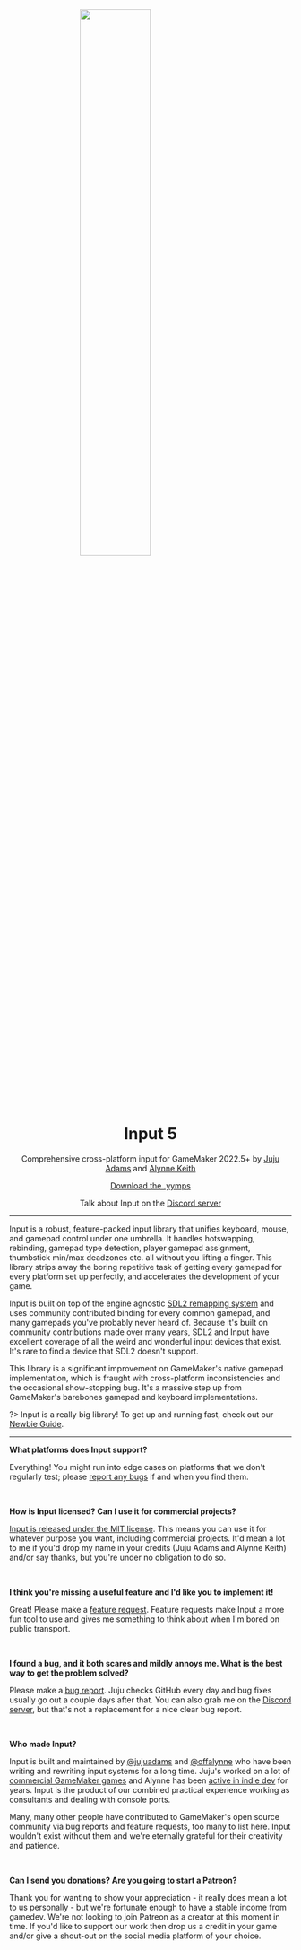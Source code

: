 <img src="https://raw.githubusercontent.com/JujuAdams/Input/master/LOGO.png" width="50%" style="display: block; margin: auto;" />
<h1 align="center">Input 5</h1>
<p align="center">Comprehensive cross-platform input for GameMaker 2022.5+ by <a href="https://www.jujuadams.com/" target="_blank">Juju Adams</a> and <a href="https://twitter.com/offalynne" target="_blank">Alynne Keith</a></p>

<p align="center"><a href="https://github.com/JujuAdams/Input/releases/" target="_blank">Download the .yymps</a></p>
<p align="center">Talk about Input on the <a href="https://discord.gg/8krYCqr" target="_blank">Discord server</a></p>

---

Input is a robust, feature-packed input library that unifies keyboard, mouse, and gamepad control under one umbrella. It handles hotswapping, rebinding, gamepad type detection, player gamepad assignment, thumbstick min/max deadzones etc. all without you lifting a finger. This library strips away the boring repetitive task of getting every gamepad for every platform set up perfectly, and accelerates the development of your game.

Input is built on top of the engine agnostic [SDL2 remapping system](https://github.com/gabomdq/SDL_GameControllerDB) and uses community contributed binding for every common gamepad, and many gamepads you've probably never heard of. Because it's built on community contributions made over many years, SDL2 and Input have excellent coverage of all the weird and wonderful input devices that exist. It's rare to find a device that SDL2 doesn't support.

This library is a significant improvement on GameMaker's native gamepad implementation, which is fraught with cross-platform inconsistencies and the occasional show-stopping bug. It's a massive step up from GameMaker's barebones gamepad and keyboard implementations.

?> Input is a really big library! To get up and running fast, check out our [Newbie Guide](Newbie-Guide).

---

**What platforms does Input support?**

Everything! You might run into edge cases on platforms that we don't regularly test; please [report any bugs](https://github.com/JujuAdams/Input/issues) if and when you find them.

&nbsp;

**How is Input licensed? Can I use it for commercial projects?**

[Input is released under the MIT license](https://github.com/JujuAdams/Input/blob/master/LICENSE). This means you can use it for whatever purpose you want, including commercial projects. It'd mean a lot to me if you'd drop my name in your credits (Juju Adams and Alynne Keith) and/or say thanks, but you're under no obligation to do so.

&nbsp;

**I think you're missing a useful feature and I'd like you to implement it!**

Great! Please make a [feature request](https://github.com/JujuAdams/Input/issues). Feature requests make Input a more fun tool to use and gives me something to think about when I'm bored on public transport.

&nbsp;

**I found a bug, and it both scares and mildly annoys me. What is the best way to get the problem solved?**

Please make a [bug report](https://github.com/JujuAdams/Input/issues). Juju checks GitHub every day and bug fixes usually go out a couple days after that. You can also grab me on the [Discord server](https://discord.gg/8krYCqr), but that's not a replacement for a nice clear bug report.

&nbsp;

**Who made Input?**

Input is built and maintained by [@jujuadams](https://twitter.com/jujuadams) and [@offalynne](https://twitter.com/offalynne) who have been writing and rewriting input systems for a long time. Juju's worked on a lot of [commercial GameMaker games](http://www.jujuadams.com/) and Alynne has been [active in indie dev](https://offalynne.neocities.org/) for years. Input is the product of our combined practical experience working as consultants and dealing with console ports.

Many, many other people have contributed to GameMaker's open source community via bug reports and feature requests, too many to list here. Input wouldn't exist without them and we're eternally grateful for their creativity and patience.

&nbsp;

**Can I send you donations? Are you going to start a Patreon?**

Thank you for wanting to show your appreciation - it really does mean a lot to us personally - but we're fortunate enough to have a stable income from gamedev. We're not looking to join Patreon as a creator at this moment in time. If you'd like to support our work then drop us a credit in your game and/or give a shout-out on the social media platform of your choice.
